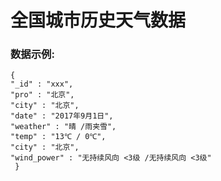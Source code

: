 # 全国城市历史天气数据
### 数据示例:

```
{
"_id" : "xxx",
"pro" : "北京", 
"city" : "北京", 
"date" : "2017年9月1日",
"weather" : "晴 /雨夹雪",
"temp" : "13℃ / 0℃", 
"city" : "北京", 
"wind_power" : "无持续风向 <3级 /无持续风向 <3级"
 }
```






